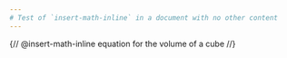 ```yaml
---
# Test of `insert-math-inline` in a document with no other content
---
```


{// @insert-math-inline equation for the volume of a cube //}

